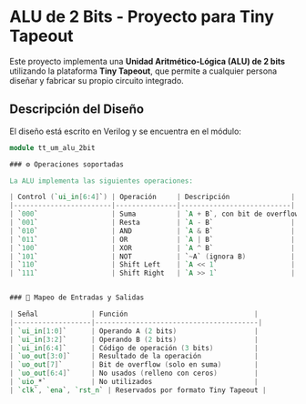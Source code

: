 #  ALU de 2 Bits - Proyecto para Tiny Tapeout

Este proyecto implementa una **Unidad Aritmético-Lógica (ALU) de 2 bits** utilizando la plataforma **Tiny Tapeout**, que permite a cualquier persona diseñar y fabricar su propio circuito integrado.

##  Descripción del Diseño

El diseño está escrito en Verilog y se encuentra en el módulo:

```verilog
module tt_um_alu_2bit

### ⚙ Operaciones soportadas

La ALU implementa las siguientes operaciones:

| Control (`ui_in[6:4]`) | Operación     | Descripción               |
|------------------------|---------------|---------------------------|
| `000`                  | Suma          | `A + B`, con bit de overflow |
| `001`                  | Resta         | `A - B`                   |
| `010`                  | AND           | `A & B`                   |
| `011`                  | OR            | `A | B`                   |
| `100`                  | XOR           | `A ^ B`                   |
| `101`                  | NOT           | `~A` (ignora B)           |
| `110`                  | Shift Left    | `A << 1`                  |
| `111`                  | Shift Right   | `A >> 1`                  |


### 🔌 Mapeo de Entradas y Salidas

| Señal             | Función                               |
|-------------------|----------------------------------------|
| `ui_in[1:0]`      | Operando A (2 bits)                   |
| `ui_in[3:2]`      | Operando B (2 bits)                   |
| `ui_in[6:4]`      | Código de operación (3 bits)          |
| `uo_out[3:0]`     | Resultado de la operación             |
| `uo_out[7]`       | Bit de overflow (solo en suma)        |
| `uo_out[6:4]`     | No usados (relleno con ceros)         |
| `uio_*`           | No utilizados                         |
| `clk`, `ena`, `rst_n` | Reservados por formato Tiny Tapeout |



